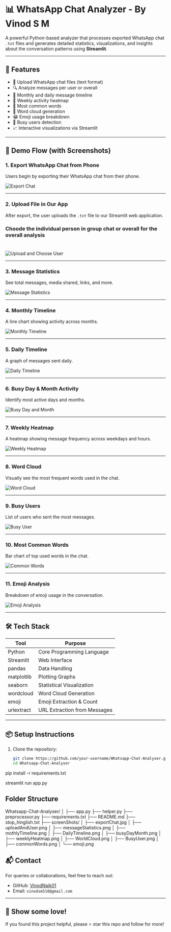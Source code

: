 # 📊 WhatsApp Chat Analyzer - By Vinod S M

A powerful Python-based analyzer that processes exported WhatsApp chat `.txt` files and generates detailed statistics, visualizations, and insights about the conversation patterns using **Streamlit**.

---

## 📌 Features

- 📂 Upload WhatsApp chat files (text format)
- 🔍 Analyze messages per user or overall
- 📅 Monthly and daily message timeline
- 📆 Weekly activity heatmap
- 💬 Most common words
- 🤖 Word cloud generation
- 😂 Emoji usage breakdown
- 🧍 Busy users detection
- 📈 Interactive visualizations via Streamlit

---

## 🚀 Demo Flow (with Screenshots)

### 1. Export WhatsApp Chat from Phone  
Users begin by exporting their WhatsApp chat from their phone.

![Export Chat](screenShots/exportChat.jpg)

---

### 2. Upload File in Our App  
After export, the user uploads the `.txt` file to our Streamlit web application.
### Choode the individual person in group chat or overall for the overall analysis


# 

![Upload and Choose User](screenShots/uploadAndUser.png)

---

### 3. Message Statistics  
See total messages, media shared, links, and more.

![Message Statistics](screenShots/messageStatistics.png)

---

### 4. Monthly Timeline  
A line chart showing activity across months.

![Monthly Timeline](screenShots/mothlyTimeline.png)

---

### 5. Daily Timeline  
A graph of messages sent daily.

![Daily Timeline](screenShots/DailyTimeline.png)

---

### 6. Busy Day & Month Activity  
Identify most active days and months.

![Busy Day and Month](screenShots/busyDayMonth.png)

---

### 7. Weekly Heatmap  
A heatmap showing message frequency across weekdays and hours.

![Weekly Heatmap](screenShots/weeklyHeatmap.png)

---

### 8. Word Cloud  
Visually see the most frequent words used in the chat.

![Word Cloud](screenShots/WorldCloud.png)

---

### 9. Busy Users  
List of users who sent the most messages.

![Busy User](screenShots/BusyUser.png)

---

### 10. Most Common Words  
Bar chart of top used words in the chat.

![Common Words](screenShots/commonWords.png)

---

### 11. Emoji Analysis  
Breakdown of emoji usage in the conversation.

![Emoji Analysis](screenShots/emoji.png)

---

## 🛠️ Tech Stack

| Tool        | Purpose                        |
|-------------|--------------------------------|
| Python      | Core Programming Language      |
| Streamlit   | Web Interface                  |
| pandas      | Data Handling                  |
| matplotlib  | Plotting Graphs                |
| seaborn     | Statistical Visualization      |
| wordcloud   | Word Cloud Generation          |
| emoji       | Emoji Extraction & Count       |
| urlextract  | URL Extraction from Messages   |

---

## 📦 Setup Instructions

1. Clone the repository:
   ```bash
   git clone https://github.com/your-username/Whatsapp-Chat-Analyser.git
   cd Whatsapp-Chat-Analyser
pip install -r requirements.txt

streamlit run app.py

## Folder Structure
Whatsapp-Chat-Analyser/
│
├── app.py
├── helper.py
├── preprocessor.py
├── requirements.txt
├── README.md
├── stop_hinglish.txt
├── screenShots/
│   ├── exportChat.jpg
│   ├── uploadAndUser.png
│   ├── messageStatistics.png
│   ├── mothlyTimeline.png
│   ├── DailyTimeline.png
│   ├── busyDayMonth.png
│   ├── weeklyHeatmap.png
│   ├── WorldCloud.png
│   ├── BusyUser.png
│   ├── commonWords.png
│   └── emoji.png




## 📬 Contact

For queries or collaborations, feel free to reach out:

- GitHub: [VinodNaik01](https://github.com/VinodNaik01)
- Email: `vinodsm510@gmail.com`

---

## 🌟 Show some love!

If you found this project helpful, please ⭐ star this repo and follow for more!




